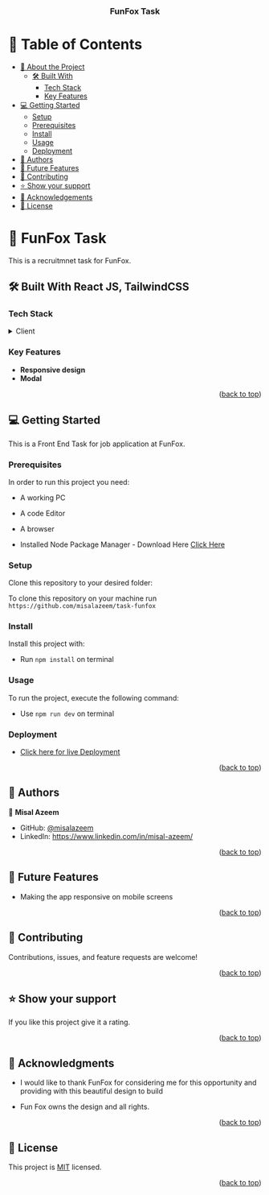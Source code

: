 <a name="readme-top"></a>

<div align="center">

  <h3><b>FunFox Task</b></h3>

</div>

<!-- TABLE OF CONTENTS -->

# 📗 Table of Contents

- [📖 About the Project](#about-project)
  - [🛠 Built With](#built-with)
    - [Tech Stack](#tech-stack)
    - [Key Features](#key-features)
- [💻 Getting Started](#getting-started)
  - [Setup](#setup)
  - [Prerequisites](#prerequisites)
  - [Install](#install)
  - [Usage](#usage)
  - [Deployment](#triangular_flag_on_post-deployment)
- [👥 Authors](#authors)
- [🔭 Future Features](#future-features)
- [🤝 Contributing](#contributing)
- [⭐️ Show your support](#support)
- [🙏 Acknowledgements](#acknowledgements)
- [📝 License](#license)

<!-- PROJECT DESCRIPTION -->

# 📖 FunFox Task <a name="about-project"></a>

This is a recruitmnet task for FunFox.

## 🛠 Built With <a name="built-with">React JS, TailwindCSS</a>

### Tech Stack <a name="tech-stack"></a>

<details>
  <summary>Client</summary>
  <ul>
    <li><a href="#">React</a></li>
    <li><a href="#">TailwindCSS</a></li>
    <li><a href="#">HTML5</a></li>
  </ul>
</details>

<!-- Features -->

### Key Features <a name="key-features"></a>

- **Responsive design**
- **Modal**

<p align="right">(<a href="#readme-top">back to top</a>)</p>

<!-- GETTING STARTED -->

## 💻 Getting Started <a name="getting-started"></a>

This is a Front End Task for job application at FunFox.

### Prerequisites

In order to run this project you need:

- A working PC
- A code Editor
- A browser

- Installed Node Package Manager - Download Here <a href="https://nodejs.org/en/download">Click Here</a>
<!--
Example command:

```sh
 gem install rails
```

-->

### Setup

Clone this repository to your desired folder:

To clone this repository on your machine run `https://github.com/misalazeem/task-funfox`

<!--
Example commands:

```sh
  cd my-folder
  git clone git@github.com:myaccount/my-project.git
```
--->

### Install

Install this project with:

- Run `npm install` on terminal

<!--
Example command:

```sh
  cd my-project
  gem install
```

--->

### Usage

To run the project, execute the following command:

- Use `npm run dev` on terminal

<!--
Example command:

```sh
  rails server
```
--->

### Deployment

- <a href="https://task-funfox.vercel.app/">Click here for live Deployment</a>

<!--
Example:

```sh

```
 -->

<p align="right">(<a href="#readme-top">back to top</a>)</p>

<!-- AUTHORS -->

## 👥 Authors <a name="authors"></a>

👤 **Misal Azeem**

- GitHub: [@misalazeem](https://github.com/misalazeem)
- LinkedIn: https://www.linkedin.com/in/misal-azeem/

<p align="right">(<a href="#readme-top">back to top</a>)</p>

<!-- FUTURE FEATURES -->

## 🔭 Future Features <a name="future-features"></a>
- Making the app responsive on mobile screens

<p align="right">(<a href="#readme-top">back to top</a>)</p>

<!-- CONTRIBUTING -->

## 🤝 Contributing <a name="contributing"></a>

Contributions, issues, and feature requests are welcome!

<p align="right">(<a href="#readme-top">back to top</a>)</p>

<!-- SUPPORT -->

## ⭐️ Show your support <a name="support"></a>

If you like this project give it a rating.

<p align="right">(<a href="#readme-top">back to top</a>)</p>

<!-- ACKNOWLEDGEMENTS -->

## 🙏 Acknowledgments <a name="acknowledgements"></a>

- I would like to thank FunFox for considering me for this opportunity and providing with this beautiful design to build

- Fun Fox owns the design and all rights.

<p align="right">(<a href="#readme-top">back to top</a>)</p>

<!-- LICENSE -->

## 📝 License <a name="license"></a>

This project is [MIT](./LICENSE) licensed.

<p align="right">(<a href="#readme-top">back to top</a>)</p>
